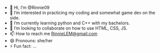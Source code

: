 - 👋 Hi, I’m @Rinnie09
- 👀 I’m interested in practicing my coding and somewhat game dev on the side. 
- 🌱 I’m currently learning python and C++ with my bachelors.
- 💞️ I’m looking to collaborate on how to use HTML, CSS, JS. 
- 📫 How to reach me RinnieLEM@gmail.com
- 😄 Pronouns: she/her
- ⚡ Fun fact: ...

<!---
Rinnie09/Rinnie09 is a ✨ special ✨ repository because its `README.md` (this file) appears on your GitHub profile.
You can click the Preview link to take a look at your changes.
--->
